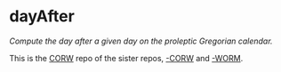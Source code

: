 dayAfter
========

_Compute the day after a given day on the proleptic Gregorian calendar._

This is the
[CORW](https://github.com/dmparrishphd/dayAfter-Py-CORW)
repo of the sister repos,
[-CORW](https://github.com/dmparrishphd/dayAfter-Py-CORW)
and
[-WORM](ttps://github.com/dmparrishphd/dayAfter-Py-WORM).
